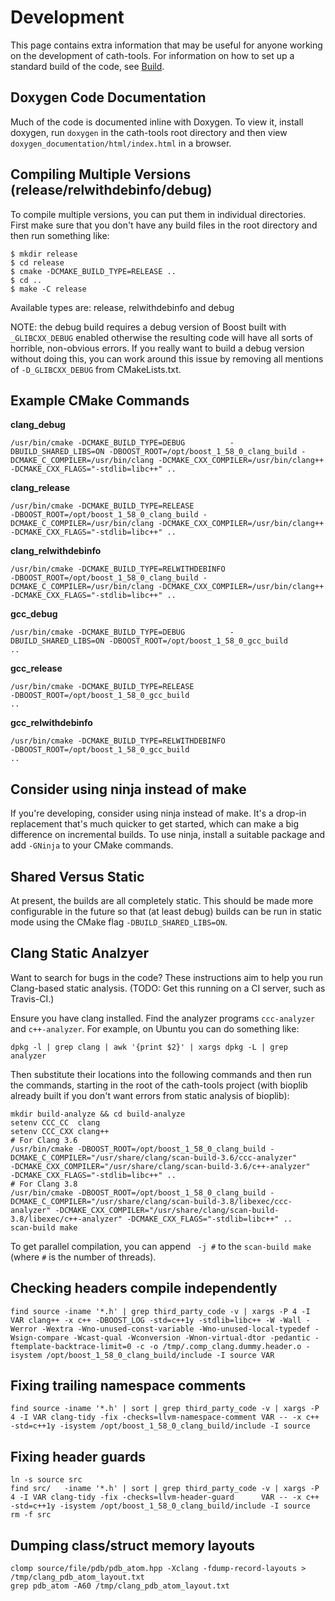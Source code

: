 
Development
===========

This page contains extra information that may be useful for anyone working on the development of cath-tools. For information on how to set up a standard build of the code, see [Build](build).


Doxygen Code Documentation
--------------------------

Much of the code is documented inline with Doxygen. To view it, install doxygen, run `doxygen` in the cath-tools root directory and then view `doxygen_documentation/html/index.html` in a browser.

<!-- TODO: Set up Doxygen build? -->


Compiling Multiple Versions (release/relwithdebinfo/debug)
----------------------------------------------------------

To compile multiple versions, you can put them in individual directories. First make sure that you don't have any
build files in the root directory and then run something like:


~~~~~no-highlight
$ mkdir release
$ cd release
$ cmake -DCMAKE_BUILD_TYPE=RELEASE ..
$ cd ..
$ make -C release
~~~~~

Available types are: release, relwithdebinfo and debug

NOTE: the debug build requires a debug version of Boost built with `_GLIBCXX_DEBUG` enabled otherwise the resulting code will have all sorts of
horrible, non-obvious errors. If you really want to build a debug version without doing this, you can work around this issue by removing all
mentions of `-D_GLIBCXX_DEBUG` from CMakeLists.txt.

Example CMake Commands
----------------------

**clang_debug**

~~~~~no-highlight
/usr/bin/cmake -DCMAKE_BUILD_TYPE=DEBUG          -DBUILD_SHARED_LIBS=ON -DBOOST_ROOT=/opt/boost_1_58_0_clang_build -DCMAKE_C_COMPILER=/usr/bin/clang -DCMAKE_CXX_COMPILER=/usr/bin/clang++ -DCMAKE_CXX_FLAGS="-stdlib=libc++" ..
~~~~~

**clang_release**

~~~~~no-highlight
/usr/bin/cmake -DCMAKE_BUILD_TYPE=RELEASE                               -DBOOST_ROOT=/opt/boost_1_58_0_clang_build -DCMAKE_C_COMPILER=/usr/bin/clang -DCMAKE_CXX_COMPILER=/usr/bin/clang++ -DCMAKE_CXX_FLAGS="-stdlib=libc++" ..
~~~~~

**clang_relwithdebinfo**

~~~~~no-highlight
/usr/bin/cmake -DCMAKE_BUILD_TYPE=RELWITHDEBINFO                        -DBOOST_ROOT=/opt/boost_1_58_0_clang_build -DCMAKE_C_COMPILER=/usr/bin/clang -DCMAKE_CXX_COMPILER=/usr/bin/clang++ -DCMAKE_CXX_FLAGS="-stdlib=libc++" ..
~~~~~

**gcc_debug**

~~~~~no-highlight
/usr/bin/cmake -DCMAKE_BUILD_TYPE=DEBUG          -DBUILD_SHARED_LIBS=ON -DBOOST_ROOT=/opt/boost_1_58_0_gcc_build                                                                                                              ..
~~~~~

**gcc_release**

~~~~~no-highlight
/usr/bin/cmake -DCMAKE_BUILD_TYPE=RELEASE                               -DBOOST_ROOT=/opt/boost_1_58_0_gcc_build                                                                                                              ..
~~~~~

**gcc_relwithdebinfo**

~~~~~no-highlight
/usr/bin/cmake -DCMAKE_BUILD_TYPE=RELWITHDEBINFO                        -DBOOST_ROOT=/opt/boost_1_58_0_gcc_build                                                                                                              ..
~~~~~

Consider using ninja instead of make
------------------------------------

If you're developing, consider using ninja instead of make. It's a drop-in replacement that's much quicker to get started, which can make a big difference on incremental builds. To use ninja, install a suitable package and add `-GNinja` to your CMake commands.

Shared Versus Static
----------------

At present, the builds are all completely static. This should be made more configurable in the future so that (at least debug) builds can be run in static mode using the CMake flag `-DBUILD_SHARED_LIBS=ON`.

Clang Static Analzyer
--------------------------------------

Want to search for bugs in the code? These instructions aim to help you run Clang-based static analysis. (TODO: Get this running on a CI server, such as Travis-CI.)

Ensure you have clang installed. Find the analyzer programs `ccc-analyzer` and `c++-analyzer`. For example, on Ubuntu you can do something like:

~~~~~no-highlight
dpkg -l | grep clang | awk '{print $2}' | xargs dpkg -L | grep analyzer
~~~~~

Then substitute their locations into the following commands and then run the commands, starting in the root of the cath-tools project (with bioplib already built if you don't want errors from static analysis of bioplib):


~~~~~no-highlight
mkdir build-analyze && cd build-analyze
setenv CCC_CC  clang
setenv CCC_CXX clang++
# For Clang 3.6
/usr/bin/cmake -DBOOST_ROOT=/opt/boost_1_58_0_clang_build -DCMAKE_C_COMPILER="/usr/share/clang/scan-build-3.6/ccc-analyzer"         -DCMAKE_CXX_COMPILER="/usr/share/clang/scan-build-3.6/c++-analyzer"         -DCMAKE_CXX_FLAGS="-stdlib=libc++" ..
# For Clang 3.8
/usr/bin/cmake -DBOOST_ROOT=/opt/boost_1_58_0_clang_build -DCMAKE_C_COMPILER="/usr/share/clang/scan-build-3.8/libexec/ccc-analyzer" -DCMAKE_CXX_COMPILER="/usr/share/clang/scan-build-3.8/libexec/c++-analyzer" -DCMAKE_CXX_FLAGS="-stdlib=libc++" ..
scan-build make
~~~~~

To get parallel compilation, you can append ` -j #` to the `scan-build make` (where `#` is the number of threads).



Checking headers compile independently
--------------------------------------

~~~~~no-highlight
find source -iname '*.h' | grep third_party_code -v | xargs -P 4 -I VAR clang++ -x c++ -DBOOST_LOG -std=c++1y -stdlib=libc++ -W -Wall -Werror -Wextra -Wno-unused-const-variable -Wno-unused-local-typedef -Wsign-compare -Wcast-qual -Wconversion -Wnon-virtual-dtor -pedantic -ftemplate-backtrace-limit=0 -c -o /tmp/.comp_clang.dummy.header.o -isystem /opt/boost_1_58_0_clang_build/include -I source VAR
~~~~~



Fixing trailing namespace comments
----------------------------------

~~~~~no-highlight
find source -iname '*.h' | sort | grep third_party_code -v | xargs -P 4 -I VAR clang-tidy -fix -checks=llvm-namespace-comment VAR -- -x c++ -std=c++1y -isystem /opt/boost_1_58_0_clang_build/include -I source
~~~~~



Fixing header guards
--------------------

~~~~~no-highlight
ln -s source src
find src/   -iname '*.h' | sort | grep third_party_code -v | xargs -P 4 -I VAR clang-tidy -fix -checks=llvm-header-guard      VAR -- -x c++ -std=c++1y -isystem /opt/boost_1_58_0_clang_build/include -I source
rm -f src
~~~~~


Dumping class/struct memory layouts
-----------------------------------

~~~~~no-highlight
clomp source/file/pdb/pdb_atom.hpp -Xclang -fdump-record-layouts > /tmp/clang_pdb_atom_layout.txt
grep pdb_atom -A60 /tmp/clang_pdb_atom_layout.txt
~~~~~
